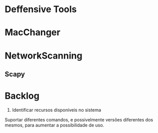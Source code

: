 # Deffensive Tools


# MacChanger


# NetworkScanning

## Scapy



# Backlog

1. Identificar recursos disponíveis no sistema

Suportar diferentes comandos, e possivelmente versões diferentes dos mesmos, para aumentar a possibilidade de uso.



